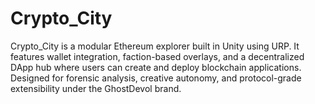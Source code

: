 # Crypto_City
Crypto_City is a modular Ethereum explorer built in Unity using URP. It features wallet integration, faction-based overlays, and a decentralized DApp hub where users can create and deploy blockchain applications. Designed for forensic analysis, creative autonomy, and protocol-grade extensibility under the GhostDevol brand.

